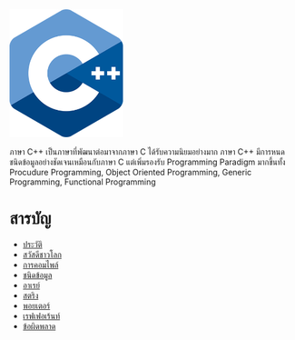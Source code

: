 
<img src="https://github.com/kingland/CppTh/blob/master/images/cpp-logo.png" width="200">

ภาษา C++ เป็นภาษาที่พัฒนาต่อมาจากภาษา C ได้รับความนิยมอย่างมาก ภาษา C++ มีการหนดชนิดข้อมูลอย่างชัดเจนเหมือนกับภาษา C แต่เพิ่มรองรับ Programming Paradigm มากขึ้นทั้ง Procudure Programming, Object Oriented Programming, Generic Programming, Functional Programming

สารบัญ
=================
*	[ประวัติ](https://github.com/kingland/CppTh/blob/master/md/HISTORY.md)
*	[สวัสดีชาวโลก](https://github.com/kingland/CppTh/blob/master/md/HELLOWORLD.md)
*	[การคอมไพล์](https://github.com/kingland/CppTh/blob/master/md/COMPILE.md)
*	[ชนิดข้อมูล](https://github.com/kingland/CppTh/blob/master/md/DATATYPE.md)
*	[อาเรย์](https://github.com/kingland/CppTh/blob/master/md/ARRAY.md)
*	[สตริง](https://github.com/kingland/CppTh/blob/master/md/STRING.md)
*	[พอยเตอร์](https://github.com/kingland/CppTh/blob/master/md/POINTER.md)
*	[เรฟเฟอเร้นท์](https://github.com/kingland/CppTh/blob/master/md/REFERENCE.md)
*	[ข้อผิดพลาด](https://github.com/kingland/CppTh/blob/master/md/EXCEPTION.md)